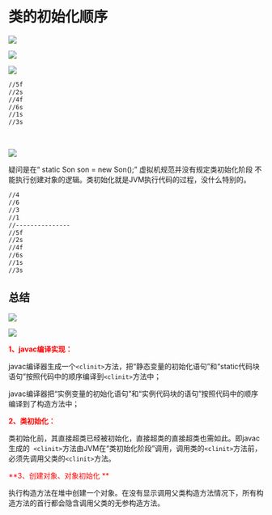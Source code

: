 ​	



# 类的初始化顺序

![](http://mk-images.tagao.top/img/202204141120132.png?imageslim)



![](http://mk-images.tagao.top/img/202204141120350.png?imageslim)





![](http://mk-images.tagao.top/img/202204141126314.png?imageslim)



```markdown
//5f
//2s
//4f
//6s
//1s
//3s
```

​	

![](http://mk-images.tagao.top/img/202204141224400.png?imageslim)



疑问是在“ static Son son = new Son();” 虚拟机规范并没有规定类初始化阶段  不能执行创建对象的逻辑。类初始化就是JVM执行代码的过程，没什么特别的。

```markdown
//4
//6
//3
//1
//---------------
//5f
//2s
//4f
//6s
//1s
//3s
```

## 总结



![](http://mk-images.tagao.top/img/202204141226607.png?imageslim)

<img src="http://mk-images.tagao.top/img/202204141226913.png?imageslim"  />

<font color='red'>**1、javac编译实现：**</font>

​    javac编译器生成一个`<clinit>`方法，把“静态变量的初始化语句”和“static代码块语句”按照代码中的顺序编译到`<clinit>`方法中；

  javac编译器把“实例变量的初始化语句”和“实例代码块的语句”按照代码中的顺序编译到了构造方法中；



<font color='red'>**2、类初始化：**</font>

 类初始化前，其直接超类已经被初始化，直接超类的直接超类也需如此。即javac生成的` <clinit>`方法由JVM在“类初始化阶段”调用，调用类的`<clinit>`方法前，必须先调用父类的`<clinit>`方法。

<font color='red'>**3、创建对象、对象初始化 **</font>

  执行构造方法在堆中创建一个对象。在没有显示调用父类构造方法情况下，所有构造方法的首行都会隐含调用父类的无参构造方法。

